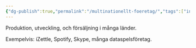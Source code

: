 ```yaml
---
{"dg-publish":true,"permalink":"/multinationellt-foeretag/","tags":["industriellekonomi"]}
---
```



Produktion, utveckling, och försäljning i många länder. 

Exempelvis: iZettle, Spotify, Skype, många dataspelsföretag.
